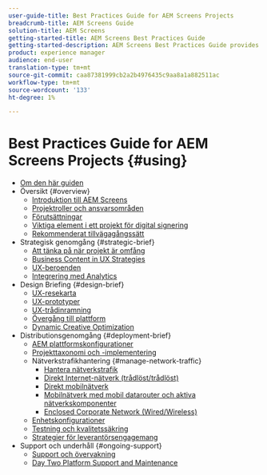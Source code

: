 ```yaml
---
user-guide-title: Best Practices Guide for AEM Screens Projects
breadcrumb-title: AEM Screens Guide
solution-title: AEM Screens
getting-started-title: AEM Screens Best Practices Guide
getting-started-description: AEM Screens Best Practices Guide provides guidance on how to successfully plan and execute an AEM Screens project.
product: experience manager
audience: end-user
translation-type: tm+mt
source-git-commit: caa87381999cb2a2b4976435c9aa8a1a882511ac
workflow-type: tm+mt
source-wordcount: '133'
ht-degree: 1%

---
```



# Best Practices Guide for AEM Screens Projects {#using}

+ [Om den här guiden](about-guide.md)
+ Översikt {#overview}
   + [Introduktion till AEM Screens](introduction.md)
   + [Projektroller och ansvarsområden](roles-responsibilities.md)
   + [Förutsättningar](pre-requisites.md)
   + [Viktiga element i ett projekt för digital signering](getting-started-digital-signage.md)
   + [Rekommenderat tillvägagångssätt](recommended-approach.md)
+ Strategisk genomgång {#strategic-brief}
   + [Att tänka på när projekt är omfång](pre-sales-considerations.md)
   + [Business Content in UX Strategies](business-content-strategy.md)
   + [UX-beroenden](ux-dependencies.md)
   + [Integrering med Analytics](analytics.md)
+ Design Briefing {#design-brief}
   + [UX-resekarta](journey-map.md)
   + [UX-prototyper](prototypes.md)
   + [UX-trådinramning](wireframes.md)
   + [Övergång till plattform](transition-platform.md)
   + [Dynamic Creative Optimization](dynamic-creative-optimizations.md)
+ Distributionsgenomgång {#deployment-brief}
   + [AEM plattformskonfigurationer](aem-platform-configurations.md)
   + [Projekttaxonomi och -implementering](project-taxonomy-implementation.md)
   + Nätverkstrafikhantering {#manage-network-traffic}
      + [Hantera nätverkstrafik](/help/using/managing-network-traffic.md)
      + [Direkt Internet-nätverk (trådlöst/trådlöst)](/help/using/direct-internet-network.md)
      + [Direkt mobilnätverk](/help/using/mobile-network.md)
      + [Mobilnätverk med mobil datarouter och aktiva nätverkskomponenter](/help/using/mobile-network-router.md)
      + [Enclosed Corporate Network (Wired/Wireless)](/help/using/enclosed-corporate-network.md)
   + [Enhetskonfigurationer](device-configurations.md)
   + [Testning och kvalitetssäkring](testing-quality-assurance.md)
   + [Strategier för leverantörsengagemang](vendor-engagement.md)
+ Support och underhåll {#ongoing-support}
   + [Support och övervakning](support-monitoring.md)
   + [Day Two Platform Support and Maintenance](day-two-support-maintenance.md)
